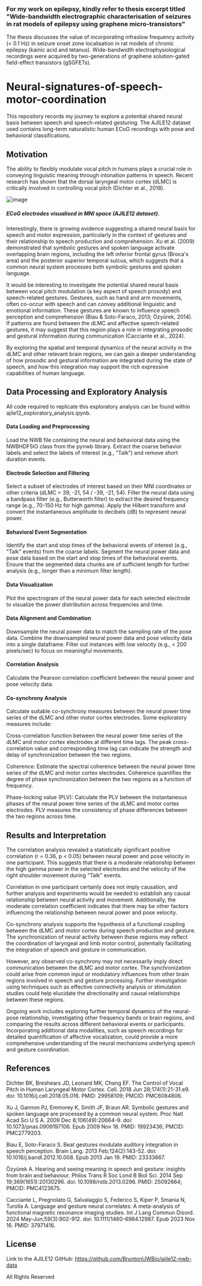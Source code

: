 ### For my work on epilepsy, kindly refer to thesis excerpt titled "Wide-bandwidth electrographic characterisation of seizures in rat models of epilepsy using graphene micro-transistors"

The thesis discusses the value of incorporating infraslow frequency activity (< 0.1 Hz) in seizure onset zone localisation in rat models of chronic epilepsy (kainic acid and tetanus). Wide-bandwidth electrophysiological recordings were acquired by two-generations of graphene solution-gated field-effect transistors (gSGFETs).

# Neural-signatures-of-speech-motor-coordination

This repository records my journey to explore a potential shared neural basis between speech and speech-related gesturing. The AJILE12 dataset used contains long-term naturalistic human ECoG recordings with pose and behavioral classifications. 

## Motivation

The ability to flexibly modulate vocal pitch in humans plays a crucial role in conveying linguistic meaning through intonation patterns in speech. Recent research has shown that the dorsal laryngeal motor cortex (dLMC) is critically involved in controlling vocal pitch (Dichter et al., 2018).

![image](https://github.com/user-attachments/assets/8b81804d-5f2d-455c-a835-6b38e285b9c9)
##### ECoG electrodes visualised in MNI space (AJILE12 dataset).

Interestingly, there is growing evidence suggesting a shared neural basis for speech and motor expression, particularly in the context of gestures and their relationship to speech production and comprehension. Xu et al. (2009) demonstrated that symbolic gestures and spoken language activate overlapping brain regions, including the left inferior frontal gyrus (Broca's area) and the posterior superior temporal sulcus, which suggests that a common neural system processes both symbolic gestures and spoken language. 

It would be interesting to investigate the potential shared neural basis between vocal pitch modulation (a key aspect of speech prosody) and speech-related gestures. Gestures, such as hand and arm movements, often co-occur with speech and can convey additional linguistic and emotional information. These gestures are known to influence speech perception and comprehension (Biau & Soto-Faraco, 2013; Özyürek, 2014). If patterns are found between the dLMC and affective speech-related gestures, it may suggest that this region plays a role in integrating prosodic and gestural information during communication (Cacciante et al., 2024).

By exploring the spatial and temporal dynamics of the neural activity in the dLMC and other relevant brain regions, we can gain a deeper understanding of how prosodic and gestural information are integrated during the state of speech, and how this integration may support the rich expressive capabilities of human language.


## Data Processing and Exploratory Analysis
All code required to replicate this exploratory analysis can be found within ajile12_exploratory_analysis.ipynb.

#### Data Loading and Preprocessing

Load the NWB file containing the neural and behavioral data using the NWBHDF5IO class from the pynwb library.
Extract the coarse behavior labels and select the labels of interest (e.g., "Talk") and remove short duration events.

#### Electrode Selection and Filtering

Select a subset of electrodes of interest based on their MNI coordinates or other criteria (dLMC = 39, -21, 54 / -39, -21, 54).
Filter the neural data using a bandpass filter (e.g., Butterworth filter) to extract the desired frequency range (e.g., 70-150 Hz for high gamma).
Apply the Hilbert transform and convert the instantaneous amplitude to decibels (dB) to represent neural power.

#### Behavioral Event Segmentation

Identify the start and stop times of the behavioral events of interest (e.g., "Talk" events) from the coarse labels.
Segment the neural power data and pose data based on the start and stop times of the behavioral events.
Ensure that the segmented data chunks are of sufficient length for further analysis (e.g., longer than a minimum filter length).

#### Data Visualization

Plot the spectrogram of the neural power data for each selected electrode to visualize the power distribution across frequencies and time.

#### Data Alignment and Combination

Downsample the neural power data to match the sampling rate of the pose data.
Combine the downsampled neural power data and pose velocity data into a single dataframe.
Filter out instances with low velocity (e.g., < 200 pixels/sec) to focus on meaningful movements.

#### Correlation Analysis

Calculate the Pearson correlation coefficient between the neural power and pose velocity data.

#### Co-synchrony Analysis

Calculate suitable co-synchrony measures between the neural power time series of the dLMC and other motor cortex electrodes. Some exploratory measures include:

Cross-correlation function between the neural power time series of the dLMC and motor cortex electrodes at different time lags. The peak cross-correlation value and corresponding time lag can indicate the strength and delay of synchronization between the two regions.

Coherence: Estimate the spectral coherence between the neural power time series of the dLMC and motor cortex electrodes. Coherence quantifies the degree of phase synchronization between the two regions as a function of frequency.

Phase-locking value (PLV): Calculate the PLV between the instantaneous phases of the neural power time series of the dLMC and motor cortex electrodes. PLV measures the consistency of phase differences between the two regions across time.



## Results and Interpretation

The correlation analysis revealed a statistically significant positive correlation (r = 0.36, p < 0.05) between neural power and pose velocity in one participant. This suggests that there is a moderate relationship between the high gamma power in the selected electrodes and the velocity of the right shoulder movement during "Talk" events.

Correlation in one participant certainly does not imply causation, and further analysis and experiments would be needed to establish any causal relationship between neural activity and movement. Additionally, the moderate correlation coefficient indicates that there may be other factors influencing the relationship between neural power and pose velocity.

Co-synchrony analysis supports the hypothesis of a functional coupling between the dLMC and motor cortex during speech production and gesture. The synchronization of neural activity between these regions may reflect the coordination of laryngeal and limb motor control, potentially facilitating the integration of speech and gesture in communication.

However, any observed co-synchrony may not necessarily imply direct communication between the dLMC and motor cortex. The synchronization could arise from common input or modulatory influences from other brain regions involved in speech and gesture processing. Further investigation using techniques such as effective connectivity analysis or stimulation studies could help elucidate the directionality and causal relationships between these regions.

Ongoing work includes exploring further temporal dynamics of the neural-pose relationship, investigating other frequency bands or brain regions, and comparing the results across different behavioral events or participants. Incorporating additional data modalities, such as speech recordings for detailed quantification of affective vocalization, could provide a more comprehensive understanding of the neural mechanisms underlying speech and gesture coordination.


## References
Dichter BK, Breshears JD, Leonard MK, Chang EF. The Control of Vocal Pitch in Human Laryngeal Motor Cortex. Cell. 2018 Jun 28;174(1):21-31.e9. doi: 10.1016/j.cell.2018.05.016. PMID: 29958109; PMCID: PMC6084806.

Xu J, Gannon PJ, Emmorey K, Smith JF, Braun AR. Symbolic gestures and spoken language are processed by a common neural system. Proc Natl Acad Sci U S A. 2009 Dec 8;106(49):20664-9. doi: 10.1073/pnas.0909197106. Epub 2009 Nov 18. PMID: 19923436; PMCID: PMC2779203.

Biau E, Soto-Faraco S. Beat gestures modulate auditory integration in speech perception. Brain Lang. 2013 Feb;124(2):143-52. doi: 10.1016/j.bandl.2012.10.008. Epub 2013 Jan 19. PMID: 23333667.

Özyürek A. Hearing and seeing meaning in speech and gesture: insights from brain and behaviour. Philos Trans R Soc Lond B Biol Sci. 2014 Sep 19;369(1651):20130296. doi: 10.1098/rstb.2013.0296. PMID: 25092664; PMCID: PMC4123675.

Cacciante L, Pregnolato G, Salvalaggio S, Federico S, Kiper P, Smania N, Turolla A. Language and gesture neural correlates: A meta-analysis of functional magnetic resonance imaging studies. Int J Lang Commun Disord. 2024 May-Jun;59(3):902-912. doi: 10.1111/1460-6984.12987. Epub 2023 Nov 16. PMID: 37971416.

## License

Link to the AJILE12 GitHub: https://github.com/BruntonUWBio/ajile12-nwb-data

All Rights Reserved
